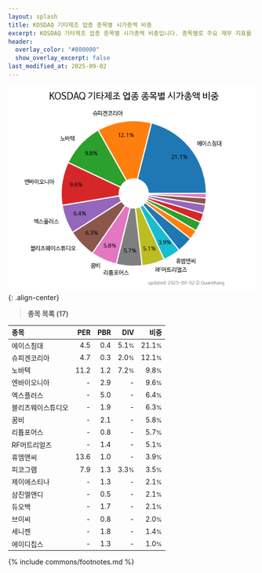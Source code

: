```yaml
---
layout: splash
title: KOSDAQ 기타제조 업종 종목별 시가총액 비중
excerpt: KOSDAQ 기타제조 업종 종목별 시가총액 비중입니다. 종목별로 주요 재무 지표를 함께 표시합니다.
header:
  overlay_color: "#800000"
  show_overlay_excerpt: false
last_modified_at: 2025-09-02
---
```



![KOSDAQ 기타제조 업종 종목별 시가총액 비중](/stats/sector/images/kosdaq_업종_기타제조_종목.png){: .align-center}


> **종목 목록 (17)**<a id="list"></a>

| **종목** | **PER** | **PBR** | **DIV** | **비중** |
| :------- | ------: | ------: | ------: | -------: |
| 에이스침대 | 4.5 | 0.4 | 5.1<small>%</small> | 21.1<small>%</small> |
| 슈피겐코리아 | 4.7 | 0.3 | 2.0<small>%</small> | 12.1<small>%</small> |
| 노바텍 | 11.2 | 1.2 | 7.2<small>%</small> | 9.8<small>%</small> |
| 엔바이오니아 | - | 2.9 | - | 9.6<small>%</small> |
| 엑스플러스 | - | 5.0 | - | 6.4<small>%</small> |
| 블리츠웨이스튜디오 | - | 1.9 | - | 6.3<small>%</small> |
| 꿈비 | - | 2.1 | - | 5.8<small>%</small> |
| 리튬포어스 | - | 0.8 | - | 5.7<small>%</small> |
| RF머트리얼즈 | - | 1.4 | - | 5.1<small>%</small> |
| 휴엠앤씨 | 13.6 | 1.0 | - | 3.9<small>%</small> |
| 피코그램 | 7.9 | 1.3 | 3.3<small>%</small> | 3.5<small>%</small> |
| 제이에스티나 | - | 1.3 | - | 2.1<small>%</small> |
| 삼진엘앤디 | - | 0.5 | - | 2.1<small>%</small> |
| 듀오백 | - | 1.7 | - | 2.1<small>%</small> |
| 브이씨 | - | 0.8 | - | 2.0<small>%</small> |
| 세니젠 | - | 1.8 | - | 1.4<small>%</small> |
| 에이디칩스 | - | 1.3 | - | 1.0<small>%</small> |

{% include commons/footnotes.md %}
